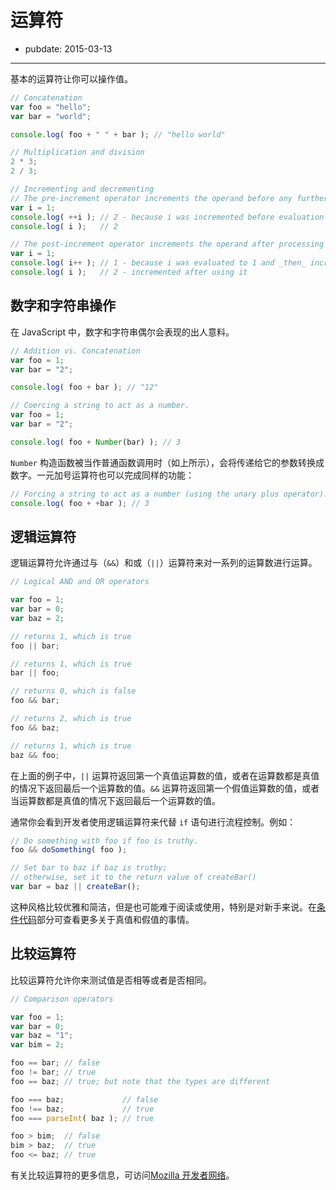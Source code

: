# 运算符

- pubdate: 2015-03-13

-------

基本的运算符让你可以操作值。

```javascript
// Concatenation
var foo = "hello";
var bar = "world";

console.log( foo + " " + bar ); // "hello world"
```

```javascript
// Multiplication and division
2 * 3;
2 / 3;
```

```javascript
// Incrementing and decrementing
// The pre-increment operator increments the operand before any further processing.
var i = 1;
console.log( ++i ); // 2 - because i was incremented before evaluation
console.log( i );   // 2

// The post-increment operator increments the operand after processing it.
var i = 1;
console.log( i++ ); // 1 - because i was evaluated to 1 and _then_ incremented
console.log( i );   // 2 - incremented after using it
```

## 数字和字符串操作

在 JavaScript 中，数字和字符串偶尔会表现的出人意料。

```javascript
// Addition vs. Concatenation
var foo = 1;
var bar = "2";

console.log( foo + bar ); // "12"
```

```javascript
// Coercing a string to act as a number.
var foo = 1;
var bar = "2";

console.log( foo + Number(bar) ); // 3
```

`Number` 构造函数被当作普通函数调用时（如上所示），会将传递给它的参数转换成数字。一元加号运算符也可以完成同样的功能：

```javascript
// Forcing a string to act as a number (using the unary plus operator).
console.log( foo + +bar ); // 3
```

## 逻辑运算符

逻辑运算符允许通过与（`&&`）和或（`||`）运算符来对一系列的运算数进行运算。

```javascript
// Logical AND and OR operators

var foo = 1;
var bar = 0;
var baz = 2;

// returns 1, which is true
foo || bar;

// returns 1, which is true
bar || foo;

// returns 0, which is false
foo && bar;

// returns 2, which is true
foo && baz;

// returns 1, which is true
baz && foo;
```

在上面的例子中，`||` 运算符返回第一个真值运算数的值，或者在运算数都是真值的情况下返回最后一个运算数的值。`&&` 运算符返回第一个假值运算数的值，或者当运算数都是真值的情况下返回最后一个运算数的值。

通常你会看到开发者使用逻辑运算符来代替 `if` 语句进行流程控制。例如：

```javascript
// Do something with foo if foo is truthy.
foo && doSomething( foo );

// Set bar to baz if baz is truthy;
// otherwise, set it to the return value of createBar()
var bar = baz || createBar();
```

这种风格比较优雅和简洁，但是也可能难于阅读或使用，特别是对新手来说。在[条件代码](/javascript-101/conditional-code.html)部分可查看更多关于真值和假值的事情。

## 比较运算符

比较运算符允许你来测试值是否相等或者是否相同。

```javascript
// Comparison operators

var foo = 1;
var bar = 0;
var baz = "1";
var bim = 2;

foo == bar; // false
foo != bar; // true
foo == baz; // true; but note that the types are different

foo === baz;             // false
foo !== baz;             // true
foo === parseInt( baz ); // true

foo > bim;  // false
bim > baz;  // true
foo <= baz; // true
```

有关比较运算符的更多信息，可访问[Mozilla 开发者网络](https://developer.mozilla.org/zh-CN/docs/JavaScript/Reference/Operators/Comparison_Operators "MDN - 比较运算符")。
